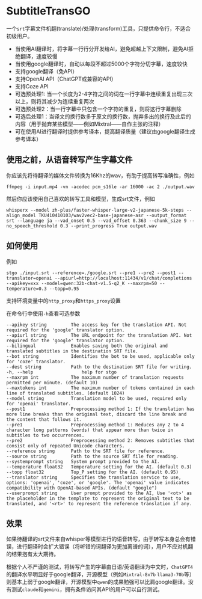 # SubtitleTransGO

一个`srt`字幕文件机翻(translate)/处理(transform)工具，只提供命令行，不适合初级用户。

- 当使用AI翻译时，将字幕一行行分开发给AI，避免超越上下文限制，避免AI拒绝翻译，速度较慢
- 当使用google翻译时，自动以每段不超过5000个字符分切字幕，速度较快
- 支持google翻译（免API）
- 支持OpenAI API（ChatGPT或兼容的API）
- 支持Coze API
- 可选预处理1: 当一个长度为2-4字符之间的词在一行字幕中连续重复出现三次以上，则将其减少为连续重复两次
- 可选预处理2：当一行字幕中只包含一个字符的重复，则将这行字幕删除
- 可选后处理1：当译文的换行数多于原文的换行数，抛弃多出的换行及此后的内容（用于抛弃某些模型——例如Mixtral——自作主张的注释）
- 可在使用AI进行翻译时提供参考译本，提高翻译质量（建议由google翻译生成参考译本）

## 使用之前，从语音转写产生字幕文件

你应该先将待翻译的媒体文件转换为16Khz的wav，有助于提高转写准确性，例如

`ffmpeg -i input.mp4 -vn -acodec pcm_s16le -ar 16000 -ac 2 ./output.wav`

然后你应该使用自己喜欢的转写工具和模型，生成srt文件，例如

`whisperx --model zh-plus/faster-whisper-large-v2-japanese-5k-steps --align_model TKU410410103/wav2vec2-base-japanese-asr --output_format srt --language ja --vad_onset 0.5 --vad_offset 0.363 --chunk_size 9 --no_speech_threshold 0.3 --print_progress True output.wav`

## 如何使用

例如

`stgo ./input.srt --reference=./google.srt --pre1 --pre2 --post1 --translator=openai --apiurl=http://localhost:11434/v1/chat/completions --apikey=xxx --model=qwen:32b-chat-v1.5-q2_K --maxrpm=50 --temperature=0.3 --topp=0.95`

支持环境变量中的`http_proxy`和`https_proxy`设置

在命令行中使用`-h`查看可选参数

```
--apikey string         The access key for the translation API. Not required for the 'google' translator option.
--apiurl string         The URL endpoint for the translation API. Not required for the 'google' translator option.
--bilingual             Enables saving both the original and translated subtitles in the destination SRT file.
--bot string            Identifies the bot to be used, applicable only for 'coze' translator.
--dest string           Path to the destination SRT file for writing.
-h, --help                  help for stgo
--maxrpm int            The maximum number of translation requests permitted per minute. (default 10)
--maxtokens int         The maximum number of tokens contained in each line of translated subtitles. (default 1024)
--model string          Translation model to be used, required only for 'openai' translator.
--post1                 Preprocessing method 1: If the translation has more line breaks than the original text, discard the line break and the content that follows it.
--pre1                  Preprocessing method 1: Reduces any 2 to 4 character long patterns (words) that appear more than twice in subtitles to two occurrences.
--pre2                  Preprocessing method 2: Removes subtitles that consist only of repeated Unicode characters.
--reference string      Path to the SRT file for reference.
--source string         Path to the source SRT file for reading.
--systemprompt string   System prompt provided to the AI. 
--temperature float32   Temperature setting for the AI. (default 0.3)
--topp float32          Top_P setting for the AI. (default 0.95)
--translator string     Specifies the translation service to use, options: 'openai', 'coze', or 'google'. The 'openai' value indicates compatibility with OpenAI-based APIs. (default "google")
--userprompt string     User prompt provided to the AI, Use '<ot>' as the placeholder in the template to represent the original text to be translated, and '<rt>' to represent the reference translation if any. 
```

## 效果

如果待翻译的srt文件来自whisper等模型进行的语音转写，由于转写本身总会有错误，进行翻译时会扩大错误（将听错的词翻译为更加离谱的词），用户不应对机翻的结果抱有太大期待。

根据个人不严谨的测试，将转写产生的字幕由日语/英语翻译为中文时，`ChatGPT4`的翻译水平明显好于google翻译，开源模型（例如`Mixtral-8x7b` `llama3-70b`等）则基本上弱于google翻译，开源模型中`qwen`的成果勉强可以比肩google翻译。没有测试`claude`和`gemini`，拥有条件访问其API的用户可以自行测试。